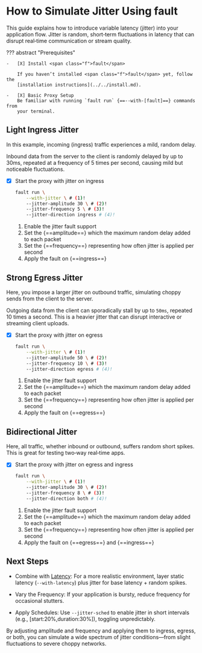 # How to Simulate Jitter Using <span class="f">fault</span>

This guide explains how to introduce variable latency (jitter) into your
application flow. Jitter is random, short‐term fluctuations in latency that can
disrupt real‐time communication or stream quality.

??? abstract "Prerequisites"

    -   [X] Install <span class="f">fault</span>

        If you haven’t installed <span class="f">fault</span> yet, follow the
        [installation instructions](../../install.md).

    -   [X] Basic Proxy Setup
        Be familiar with running `fault run` {==--with-[fault]==} commands from
        your terminal.

## Light Ingress Jitter

In this example, incoming (ingress) traffic experiences a mild, random delay.

Inbound data from the server to the client is randomly delayed by up to 30ms,
repeated at a frequency of 5 times per second, causing mild but noticeable
fluctuations.

-   [X] Start the proxy with jitter on ingress

    ```bash
    fault run \
        --with-jitter \ # (1)!
        --jitter-amplitude 30 \ # (2)!
        --jitter-frequency 5 \ # (3)!
        --jitter-direction ingress # (4)!
    ```

    1.  Enable the jitter fault support
    2.  Set the {==amplitude==} which  the maximum random delay added to each packet
    3.  Set the {==frequency==} representing how often jitter is applied per second
    4.  Apply the fault on {==ingress==}

## Strong Egress Jitter

Here, you impose a larger jitter on outbound traffic, simulating choppy sends
from the client to the server.

Outgoing data from the client can sporadically stall by up to `50ms`, repeated
10 times a second. This is a heavier jitter that can disrupt interactive or
streaming client uploads.

-   [X] Start the proxy with jitter on egress

    ```bash
    fault run \
        --with-jitter \ # (1)!
        --jitter-amplitude 50 \ # (2)!
        --jitter-frequency 10 \ # (3)!
        --jitter-direction egress # (4)!
    ```

    1.  Enable the jitter fault support
    2.  Set the {==amplitude==} which  the maximum random delay added to each packet
    3.  Set the {==frequency==} representing how often jitter is applied per second
    4.  Apply the fault on {==egress==}

## Bidirectional Jitter

Here, all traffic, whether inbound or outbound, suffers random short spikes.
This is great for testing two‐way real‐time apps.

-   [X] Start the proxy with jitter on egress and ingress

    ```bash
    fault run \
        --with-jitter \ # (1)!
        --jitter-amplitude 30 \ # (2)!
        --jitter-frequency 8 \ # (3)!
        --jitter-direction both # (4)!
    ```

    1.  Enable the jitter fault support
    2.  Set the {==amplitude==} which  the maximum random delay added to each packet
    3.  Set the {==frequency==} representing how often jitter is applied per second
    4.  Apply the fault on {==egress==} and {==ingress==}

## Next Steps

- Combine with [Latency](./configure-latency.md): For a more realistic
  environment, layer static latency (`--with-latency`) plus jitter for base
  latency + random spikes.

- Vary the Frequency: If your application is bursty, reduce frequency for
  occasional stutters.

- Apply Schedules: Use `--jitter-sched` to enable jitter in short intervals
  (e.g., [start:20%,duration:30%]), toggling unpredictably.

By adjusting amplitude and frequency and applying them to ingress, egress, or
both, you can simulate a wide spectrum of jitter conditions—from slight
fluctuations to severe choppy networks.
